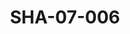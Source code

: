 ---
pid: SHA-07-006
title: SHA-07-006
language: ar
collection: شرحبيل احمد
original_label: 
rights: شرحبيل احمد
location_of_original: شرحبيل احمد
photographer_or_studio: 
scanned_from: photograph 10.4 by 16.8
_date: 7/9/1977
location: الخرطوم، نادي الطيران المدني
description: شرحبيل احمد و فيصل في حفل تكريم شرحبيل احمد
additional_notes: 
permission_display: 'yes'
on_server: 'no'
on_website: 'no'
permalink: "/archive/ar/sha-07-006.html"
layout: photo-page
---